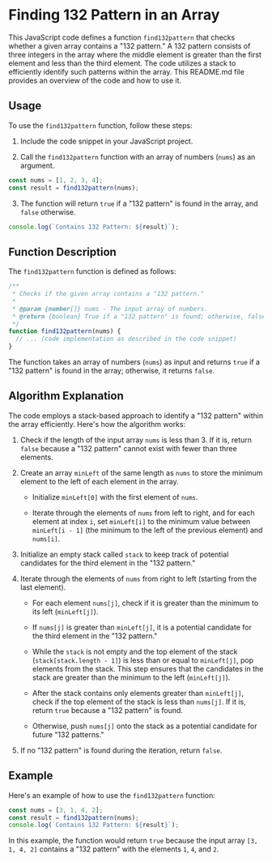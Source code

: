 # Finding 132 Pattern in an Array

This JavaScript code defines a function `find132pattern` that checks whether a given array contains a "132 pattern." A 132 pattern consists of three integers in the array where the middle element is greater than the first element and less than the third element. The code utilizes a stack to efficiently identify such patterns within the array. This README.md file provides an overview of the code and how to use it.

## Usage

To use the `find132pattern` function, follow these steps:

1. Include the code snippet in your JavaScript project.

2. Call the `find132pattern` function with an array of numbers (`nums`) as an argument.

```javascript
const nums = [1, 2, 3, 4];
const result = find132pattern(nums);
```

3. The function will return `true` if a "132 pattern" is found in the array, and `false` otherwise.

```javascript
console.log(`Contains 132 Pattern: ${result}`);
```

## Function Description

The `find132pattern` function is defined as follows:

```javascript
/**
 * Checks if the given array contains a "132 pattern."
 *
 * @param {number[]} nums - The input array of numbers.
 * @return {boolean} True if a "132 pattern" is found; otherwise, false.
 */
function find132pattern(nums) {
  // ... (code implementation as described in the code snippet)
}
```

The function takes an array of numbers (`nums`) as input and returns `true` if a "132 pattern" is found in the array; otherwise, it returns `false`.

## Algorithm Explanation

The code employs a stack-based approach to identify a "132 pattern" within the array efficiently. Here's how the algorithm works:

1. Check if the length of the input array `nums` is less than 3. If it is, return `false` because a "132 pattern" cannot exist with fewer than three elements.

2. Create an array `minLeft` of the same length as `nums` to store the minimum element to the left of each element in the array.

   - Initialize `minLeft[0]` with the first element of `nums`.

   - Iterate through the elements of `nums` from left to right, and for each element at index `i`, set `minLeft[i]` to the minimum value between `minLeft[i - 1]` (the minimum to the left of the previous element) and `nums[i]`.

3. Initialize an empty stack called `stack` to keep track of potential candidates for the third element in the "132 pattern."

4. Iterate through the elements of `nums` from right to left (starting from the last element).

   - For each element `nums[j]`, check if it is greater than the minimum to its left (`minLeft[j]`).

   - If `nums[j]` is greater than `minLeft[j]`, it is a potential candidate for the third element in the "132 pattern."

   - While the `stack` is not empty and the top element of the stack (`stack[stack.length - 1]`) is less than or equal to `minLeft[j]`, pop elements from the stack. This step ensures that the candidates in the stack are greater than the minimum to the left (`minLeft[j]`).

   - After the stack contains only elements greater than `minLeft[j]`, check if the top element of the stack is less than `nums[j]`. If it is, return `true` because a "132 pattern" is found.

   - Otherwise, push `nums[j]` onto the stack as a potential candidate for future "132 patterns."

5. If no "132 pattern" is found during the iteration, return `false`.

## Example

Here's an example of how to use the `find132pattern` function:

```javascript
const nums = [3, 1, 4, 2];
const result = find132pattern(nums);
console.log(`Contains 132 Pattern: ${result}`);
```

In this example, the function would return `true` because the input array `[3, 1, 4, 2]` contains a "132 pattern" with the elements `1`, `4`, and `2`.
